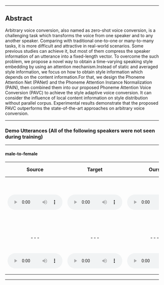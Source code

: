 <style>
audio{
	height: 50px;
	width: 180px;
	margin: auto;
}
</style>
- - -
## Abstract
Arbitrary voice conversion, also named as zero-shot voice conversion, is a challenging task which transforms the voice from one speaker and to any another speaker. 
Comparing with traditional one-to-one or many-to-many tasks, it is more difficult and attractive in real-world scenarios. Some previous studies can achieve it, but most of them compress the speaker information of an utterance into a  fixed-length vector. To overcome the such problem, we propose a novel way to obtain a time-varying speaking style embedding by using an attention mechanism.Instead of static and averaged style information, we focus on how to obtain style information which depends on the content information.For that, we design the Phoneme Attention Net (PANet) and the Phoneme Attention Instance Normalization (PAIN), then combined them into our proposed Phoneme Attention Voice Conversion (PAVC) to achieve the style adaptive voice conversion. It can consider the influence of local content information on style distribution without parallel corpus. Experimental results demonstrate that the proposed PAVC outperforms the state-of-the-art approaches on arbitrary voice conversion.
- - -

### Demo Utterances (All of the following speakers were not seen during training)

---

#### male-to-female

| **Source** | **Target** | **Ours** | **AdaIN-VC** | **AutoVC** | **VQVC+** | **AGAIN-VC** | **Translation of source** |
| :---: | :---: | :---: | :---: | :---: | :---: | :---: | :-----------------: |
| <audio src="audios/source/p227_019.wav" controls preload></audio> | <audio src="audios/target/p313_397.wav" controls preload></audio> | <audio src="audios/PAVC_128/m2f/p227_0192p313_397.wav" controls preload></audio> | <audio src="audios/adainvc/m2f/p227_0192p313_397.wav" controls preload></audio> | <audio src="audios/autovc/m2f/p227_0192p313_397.wav" controls preload></audio> | <audio src="audios/vqvc/m2f/p227_0192p313_397.wav" controls preload></audio> | <audio src="audios/againvc/m2f/p227_0192p313_397.wav" controls preload></audio> | <font size=2>"Since then physicists have found that it is not reflection, but refraction by the raindrops which causes the rainbows."</font> |
| --- | --- | --- | --- | --- | --- | --- | ----------------- |
| <audio src="audios/source/p347_017.wav" controls preload></audio> | <audio src="audios/target/p323_122.wav" controls preload></audio> | <audio src="audios/PAVC_128/m2f/p347_0172p323_122.wav" controls preload></audio> | <audio src="audios/adainvc/m2f/p347_0172p323_122.wav" controls preload></audio> | <audio src="audios/autovc/m2f/p347_0172p323_122.wav" controls preload></audio> | <audio src="audios/vqvc/m2f/p347_0172p323_122.wav" controls preload></audio> | <audio src="audios/againvc/m2f/p347_0172p323_122.wav" controls preload></audio> | <font size=2>"Others have tried to explain the phenomenon physically."</font> |
---
